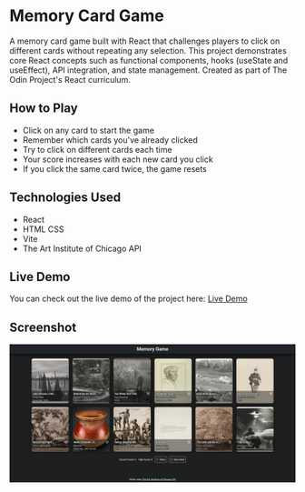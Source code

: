 # Memory Card Game

A memory card game built with React that challenges players to click on different cards without repeating any selection. This project demonstrates core React concepts such as functional components, hooks (useState and useEffect), API integration, and state management. Created as part of The Odin Project's React curriculum.

## How to Play

-   Click on any card to start the game
-   Remember which cards you've already clicked
-   Try to click on different cards each time
-   Your score increases with each new card you click
-   If you click the same card twice, the game resets

## Technologies Used

-   React
-   HTML CSS
-   Vite
-   The Art Institute of Chicago API

## Live Demo

You can check out the live demo of the project here: [Live Demo](https://memory-game-emre.netlify.app/)

## Screenshot

![Screenshot](./screenshot.png)
